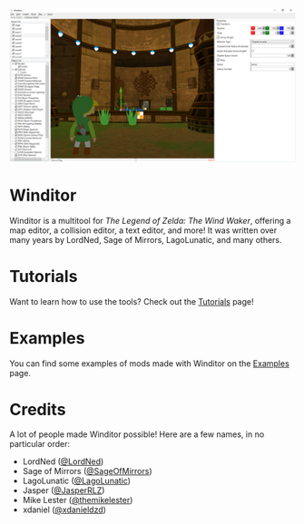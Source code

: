 <img src="./img/winditor.png">

# Winditor
Winditor is a multitool for *The Legend of Zelda: The Wind Waker*, offering a map editor, a collision editor, a text editor, and more! It was written over many years by LordNed, Sage of Mirrors, LagoLunatic, and many others.

# Tutorials
Want to learn how to use the tools? Check out the [Tutorials](tutorials/tutorials.md) page!

# Examples
You can find some examples of mods made with Winditor on the [Examples](examples/examples.md) page.

# Credits
A lot of people made Winditor possible! Here are a few names, in no particular order:

* LordNed ([@LordNed](https://twitter.com/LordNed))
* Sage of Mirrors ([@SageOfMirrors](https://twitter.com/SageOfMirrors))
* LagoLunatic ([@LagoLunatic](https://twitter.com/LagoLunatic))
* Jasper ([@JasperRLZ](https://twitter.com/JasperRLZ))
* Mike Lester ([@themikelester](https://twitter.com/themikelester))
* xdaniel ([@xdanieldzd](https://twitter.com/xdanieldzd))
